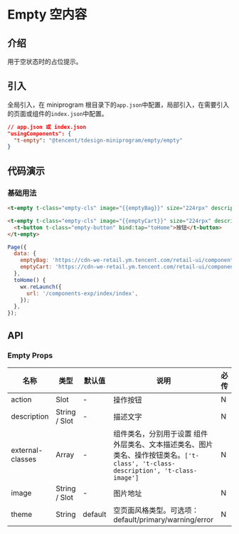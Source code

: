 # Empty 空内容

## 介绍

用于空状态时的占位提示。

## 引入

全局引入，在 miniprogram 根目录下的`app.json`中配置，局部引入，在需要引入的页面或组件的`index.json`中配置。

```json
// app.json 或 index.json
"usingComponents": {
  "t-empty": "@tencent/tdesign-miniprogram/empty/empty"
}
```

## 代码演示

### 基础用法

```html
<t-empty t-class="empty-cls" image="{{emptyBag}}" size="224rpx" description="描述文字"></t-empty>

<t-empty t-class="empty-cls" image="{{emptyCart}}" size="224rpx" description="描述文字">
  <t-button t-class="empty-button" bind:tap="toHome">按钮</t-button>
</t-empty>
```

```js
Page({
  data: {
    emptyBag: 'https://cdn-we-retail.ym.tencent.com/retail-ui/components/error/emptybag.png',
    emptyCart: 'https://cdn-we-retail.ym.tencent.com/retail-ui/components/error/emptycart.png',
  },
  toHome() {
    wx.reLaunch({
      url: '/components-exp/index/index',
    });
  },
});
```

## API

### Empty Props

| 名称             | 类型          | 默认值  | 说明                                                                                                                             | 必传 |
| ---------------- | ------------- | ------- | -------------------------------------------------------------------------------------------------------------------------------- | ---- |
| action           | Slot          | -       | 操作按钮                                                                                                                         | N    |
| description      | String / Slot | -       | 描述文字                                                                                                                         | N    |
| external-classes | Array         | -       | 组件类名，分别用于设置 组件外层类名、文本描述类名、图片类名、操作按钮类名。`['t-class', 't-class-description', 't-class-image']` | N    |
| image            | String / Slot | -       | 图片地址                                                                                                                         | N    |
| theme            | String        | default | 空页面风格类型。可选项：default/primary/warning/error                                                                            | N    |
